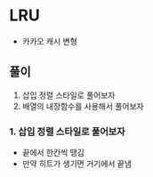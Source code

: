 # LRU

- 카카오 캐시 변형

## 풀이

1. 삽입 정렬 스타일로 풀어보자
2. 배열의 내장함수를 사용해서 풀어보자

### 1. 삽입 정렬 스타일로 풀어보자

- 끝에서 한칸씩 땡김
- 만약 히트가 생기면 거기에서 끝냄
